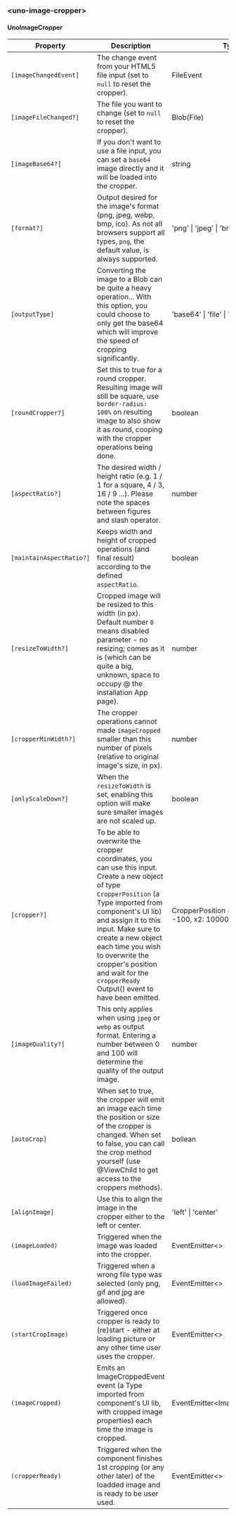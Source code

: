 ### \<uno-image-cropper\>
#### UnoImageCropper

| Property | Description | Type | Default |
| -------- | ----------- | ---- | ------- |
| `[imageChangedEvent]` | The change event from your HTML5 file input (set to `null` to reset the cropper). | FileEvent | |
| `[imageFileChanged?]` | The file you want to change (set to `null` to reset the cropper). | Blob(File) | |
| `[imageBase64?]` | If you don't want to use a file input, you can set a `base64` image directly and it will be loaded into the cropper. | string | |
| `[format?]` | Output desired for the image's format (png, jpeg, webp, bmp, ico). As not all browsers support all types, `png`, the default value, is always supported. | 'png' \| 'jpeg' \| 'bmp' \| 'webp' \| 'ico' | 'png' |
| `[outputType]` | Converting the image to a Blob can be quite a heavy operation... With this option, you could choose to only get the base64 which will improve the speed of cropping significantly. | 'base64' \| 'file' \| 'both' | both |
| `[roundCropper?]` | Set this to true for a round cropper. Resulting image will still be square, use `border-radius: 100%` on resulting image to also show it as round, cooping with the cropper operations being done. | boolean | false |
| `[aspectRatio?]` | The desired width / height ratio (e.g. 1 / 1 for a square, 4 / 3, 16 / 9 ...). Please note the spaces between figures and slash operator. | number | 1 / 1 |
| `[maintainAspectRatio?]` | Keeps width and height of cropped operations (and final result) according to the defined `aspectRatio`. | boolean | true |
| `[resizeToWidth?]` | Cropped image will be resized to this width (in px). Default number `0` means disabled parameter - no resizing; comes as it is (which can be quite a big, unknown, space to occupy @ the installation App page). | number | 0 |
| `[cropperMinWidth?]` | The cropper operations cannot made `imageCropped` smaller than this number of pixels (relative to original image's size, in px). | number | 0 |
| `[onlyScaleDown?]` | When the `resizeToWidth` is set, enabling this option will make sure smaller images are not scaled up. | boolean | false |
| `[cropper?]` | To be able to overwrite the cropper coordinates, you can use this input. Create a new object of type `CropperPosition` (a Type imported from component's UI lib) and assign it to this input. Make sure to create a new object each time you wish to overwrite the cropper's position and wait for the `cropperReady` Output() event to have been emitted. |  CropperPosition = { x1: -100, y1: -100, x2: 10000, y2: 10000 } | |
| `[imageQuality?]` | This only applies when using `jpeg` or `webp` as output format. Entering a number between 0 and 100 will determine the quality of the output image. | number | 92 |
| `[autoCrop]` | When set to true, the cropper will emit an image each time the position or size of the cropper is changed. When set to false, you can call the crop method yourself (use @ViewChild to get access to the croppers methods). | bollean | true |
| `[alignImage]` | Use this to align the image in the cropper either to the left or center. | 'left' \| 'center' | 'center'
| `(imageLoaded)` | Triggered when the image was loaded into the cropper. | EventEmitter\<\> | |
| `(loadImageFailed)` | Triggered when a wrong file type was selected (only png, gif and jpg are allowed). | EventEmitter\<\> | |
| `(startCropImage)` | Triggered once cropper is ready to (re)start - either at loading picture or any other time user uses the cropper. | EventEmitter\<\> | |
| `(imageCropped)` | Emits an ImageCroppedEvent event (a Type imported from component's UI lib, with cropped image properties) each time the image is cropped. | EventEmitter\<ImageCroppedEvent\> | |
| `(cropperReady)` | Triggered when the component finishes 1st cropping (or any other later) of the loadded image and is ready to be user used. | EventEmitter\<\> | |
